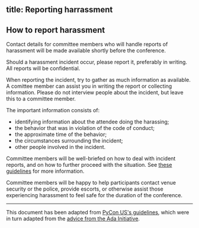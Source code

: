 title: Reporting harrassment
---

## How to report harassment

Contact details for committee members who will handle reports of harassment
will be made available shortly before the conference.

Should a harassment incident occur, please report it, preferably in writing.
All reports will be confidential.

When reporting the incident, try to gather as much information as available.  A
comittee member can assist you in writing the report or collecting information.
Please do not interview people about the incident, but leave this to a
committee member.

The important information consists of:

* identifying information about the attendee doing the harassing;
* the behavior that was in violation of the code of conduct;
* the approximate time of the behavior;
* the circumstances surrounding the incident;
* other people involved in the incident.

Committee members will be well-briefed on how to deal with incident reports,
and on how to further proceed with the situation.  See [these
guidelines](/code-of-conduct/handling-reports/) for more information.

Committee members will be happy to help participants contact venue security or
the police, provide escorts, or otherwise assist those experiencing harassment
to feel safe for the duration of the conference.

- - -

This document has been adapted from [PyCon US's
guidelines](https://us.pycon.org/2016/about/code-of-conduct/harassment-incidents/),
which were in turn adapted from the [advice from the Ada
Initiative](http://geekfeminism.wikia.com/wiki/Conference_anti-harassment/Responding_to_reports).
